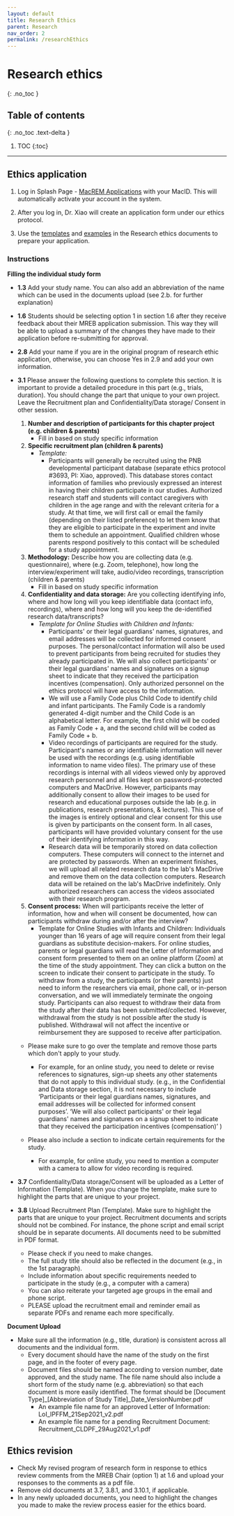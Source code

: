 ```yaml
---
layout: default
title: Research Ethics
parent: Research
nav_order: 2
permalink: /researchEthics
---
```


# Research ethics
{: .no_toc }

## Table of contents
{: .no_toc .text-delta }

1. TOC
{:toc}

---

## Ethics application
1. Log in Splash Page - [MacREM Applications](https://macrem.mcmaster.ca/) with your MacID. This will automatically activate your account in the system. 

2. After you log in, Dr. Xiao will create an application form under our ethics protocol. 

3. Use the [templates](https://mcmasteru365.sharepoint.com/:f:/r/sites/labtest/Shared%20Documents/Research%20ethics%20documents/Templates?csf=1&web=1&e=xikbEd) and [examples](https://mcmasteru365.sharepoint.com/:f:/r/sites/labtest/Shared%20Documents/Research%20ethics%20documents/Examples?csf=1&web=1&e=sChwzM) in the Research ethics documents to prepare your application. 

### Instructions 

 **Filling the individual study form**
- **1.3** Add your study name. You can also add an abbreviation of the name which can be used in the documents upload (see 2.b. for further explanation)
- **1.6** Students should be selecting option 1 in section 1.6 after they receive feedback about their MREB application submission. This way they will be able to upload a summary of the changes they have made to their application before re-submitting for approval.
- **2.8** Add your name if you are in the original program of research ethic application, otherwise, you can choose Yes in 2.9 and add your own information.
- **3.1** Please answer the following questions to complete this section. It is important to provide a detailed procedure in this part (e.g., trials, duration). You should change the part that unique to your own project. Leave the Recruitment plan and Confidentiality/Data storage/ Consent in other session.
	1. **Number and description of participants for this chapter project (e.g. children & parents)**
		- Fill in based on study specific information
	2. **Specific recruitment plan (children & parents)**
		- *Template:*
			- Participants will generally be recruited using the PNB developmental participant database (separate ethics protocol #3693, PI: Xiao, approved). This database stores contact information of families who previously expressed an interest in having their children participate in our studies. Authorized research staff and students will contact caregivers with children in the age range and with the relevant criteria for a study. At that time, we will first call or email the family (depending on their listed preference) to let them know that they are eligible to participate in the experiment and invite them to schedule an appointment. Qualified children whose parents respond positively to this contact will be scheduled for a study appointment.
	3. **Methodology:** Describe how you are collecting data (e.g. questionnaire), where (e.g. Zoom, telephone), how long the interview/experiment will take, audio/video recordings, transcription (children & parents)
		- Fill in based on study specific information
	4. **Confidentiality and data storage:** Are you collecting identifying info, where and how long will you keep identifiable data (contact info, recordings), where and how long will you keep the de-identified research data/transcripts?
		- *Template for Online Studies with Children and Infants:* 
			- Participants' or their legal guardians' names, signatures, and email addresses will be collected for informed consent purposes. The personal/contact information will also be used to prevent participants from being recruited for studies they already participated in. We will also collect participants' or their legal guardians' names and signatures on a signup sheet to indicate that they received the participation incentives (compensation). Only authorized personnel on the ethics protocol will have access to the information.
			- We will use a Family Code plus Child Code to identify child and infant participants. The Family Code is a randomly generated 4-digit number and the Child Code is an alphabetical letter. For example, the first child will be coded as Family Code + a, and the second child will be coded as Family Code + b.
			- Video recordings of participants are required for the study. Participant's names or any identifiable information will never be used with the recordings (e.g. using identifiable information to name video files). The primary use of these recordings is internal with all videos viewed only by approved research personnel and all files kept on password-protected computers and MacDrive. However, participants may additionally consent to allow their images to be used for research and educational purposes outside the lab (e.g. in publications, research presentations, & lectures). This use of the images is entirely optional and clear consent for this use is given by participants on the consent form. In all cases, participants will have provided voluntary consent for the use of their identifying information in this way.
			- Research data will be temporarily stored on data collection computers. These computers will connect to the internet and are protected by passwords. When an experiment finishes, we will upload all related research data to the lab's MacDrive and remove them on the data collection computers. Research data will be retained on the lab's MacDrive indefinitely. Only authorized researchers can access the videos associated with their research program.
	5. **Consent process:** When will participants receive the letter of information, how and when will consent be documented, how can participants withdraw during            and/or after the interview?
		- Template for Online Studies with Infants and Children: Individuals younger than 16 years of age will require consent from their legal guardians as substitute decision-makers. For online studies, parents or legal guardians will read the Letter of Information and consent form presented to them on an online platform (Zoom) at the time of the study appointment. They can click a button on the screen to indicate their consent to participate in the study. To withdraw from a study, the participants (or their parents) just need to inform the researchers via email, phone call, or in-person conversation, and we will immediately terminate the ongoing study. Participants can also request to withdraw their data from the study after their data has been submitted/collected. However, withdrawal from the study is not possible after the study is published. Withdrawal will not affect the incentive or reimbursement they are supposed to receive after participation.

	- Please make sure to go over the template and remove those parts which don't apply to your study.
		- For example, for an online study, you need to delete or revise references to signatures, sign-up sheets any other statements that do not apply to this               individual study. (e.g., in the Confidential and Data storage section, it is not necessary to include ‘Participants or their legal guardians names,                 signatures, and email addresses will be collected for informed consent purposes’. ‘We will also collect participants' or their legal guardians' names               and signatures on a signup sheet to indicate that they received the participation incentives (compensation)’ )

	- Please also include a section to indicate certain requirements for the study. 
		- For example, for online study, you need to mention a computer with a camera to allow for video recording is required.

- **3.7** Confidentiality/Data storage/Consent will be uploaded as a Letter of Information (Template). When you change the template, make sure to highlight the parts that are unique to your project.
- **3.8** Upload Recruitment Plan (Template). Make sure to highlight the parts that are unique to your project. Recruitment documents and scripts should not be combined. For instance, the phone script and email script should be in separate documents. All documents need to be submitted in PDF format.
	- Please check if you need to make changes.
	- The full study title should also be reflected in the document (e.g., in the 1st paragraph). 
	- Include information about specific requirements needed to participate in the study (e.g., a computer with a camera)
	- You can also reiterate your targeted age groups in the email and phone script.
	- PLEASE upload the recruitment email and reminder email as separate PDFs and rename each more specifically.

**Document Upload**
- Make sure all the information (e.g., title, duration) is consistent across all documents and the individual form.
	- Every document should have the name of the study on the first page, and in the footer of every page.
	- Document files should be named according to version number, date approved, and the study name. The file name should also include a short form of the study name (e.g. abbreviation) so that each document is more easily identified. The format should be [Document Type]_[Abbreviation of Study Title]_Date_VersionNumber.pdf
		- An example file name for an approved Letter of Information: LoI_IPFFM_21Sep2021_v2.pdf
		- An example file name for a pending Recruitment Document: Recruitment_CLDPF_29Aug2021_v1.pdf

## Ethics revision
* Check My revised program of research form in response to ethics review comments from the MREB Chair (option 1) at 1.6 and upload your responses to the comments as a pdf file.
*  Remove old documents at 3.7, 3.8.1, and 3.10.1, if applicable.
* In any newly uploaded documents, you need to highlight the changes you made to make the review process easier for the ethics board.
